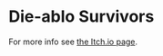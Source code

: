 # Die-ablo Survivors

For more info see [the Itch.io page](https://sambigos.itch.io/a-step-in-time).
